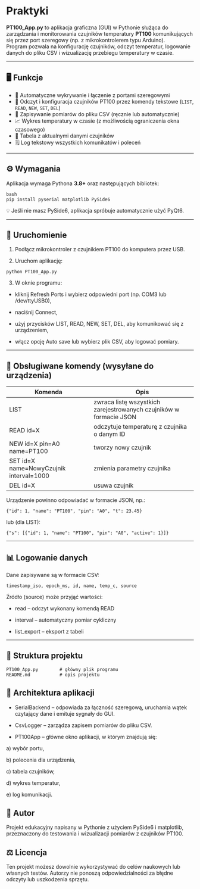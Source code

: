 # Praktyki

**PT100_App.py** to aplikacja graficzna (GUI) w Pythonie służąca do zarządzania i monitorowania czujników temperatury **PT100** komunikujących się przez port szeregowy (np. z mikrokontrolerem typu Arduino).  
Program pozwala na konfigurację czujników, odczyt temperatur, logowanie danych do pliku CSV i wizualizację przebiegu temperatury w czasie.

---

## 🖥️ Funkcje

- 🔌 Automatyczne wykrywanie i łączenie z portami szeregowymi  
- 🧾 Odczyt i konfiguracja czujników PT100 przez komendy tekstowe (`LIST`, `READ`, `NEW`, `SET`, `DEL`)  
- 💾 Zapisywanie pomiarów do pliku CSV (ręcznie lub automatycznie)  
- 📈 Wykres temperatury w czasie (z możliwością ograniczenia okna czasowego)  
- 🧮 Tabela z aktualnymi danymi czujników  
- 🗒️ Log tekstowy wszystkich komunikatów i poleceń  

---

## ⚙️ Wymagania

Aplikacja wymaga Pythona **3.8+** oraz następujących bibliotek:

```
bash
pip install pyserial matplotlib PySide6
```
💡 Jeśli nie masz PySide6, aplikacja spróbuje automatycznie użyć PyQt6.

---

## 🚀 Uruchomienie

1. Podłącz mikrokontroler z czujnikiem PT100 do komputera przez USB.

2. Uruchom aplikację:
```
python PT100_App.py
```

3. W oknie programu:

- kliknij Refresh Ports i wybierz odpowiedni port (np. COM3 lub /dev/ttyUSB0),

- naciśnij Connect,

- użyj przycisków LIST, READ, NEW, SET, DEL, aby komunikować się z urządzeniem,

- włącz opcję Auto save lub wybierz plik CSV, aby logować pomiary.

---

## 🧩 Obsługiwane komendy (wysyłane do urządzenia)

| Komenda | Opis |
|------------|------------|
| LIST  | zwraca listę wszystkich zarejestrowanych czujników w formacie JSON  |
| READ id=X  | odczytuje temperaturę z czujnika o danym ID  |
| NEW id=X pin=A0 name=PT100  | tworzy nowy czujnik  |
| SET id=X name=NowyCzujnik interval=1000  | zmienia parametry czujnika  |
| DEL id=X  | usuwa czujnik  |

Urządzenie powinno odpowiadać w formacie JSON, np.:
```
{"id": 1, "name": "PT100", "pin": "A0", "t": 23.45}
```

lub (dla LIST):
```
{"s": [{"id": 1, "name": "PT100", "pin": "A0", "active": 1}]}
```
---

## 📊 Logowanie danych

Dane zapisywane są w formacie CSV:
```
timestamp_iso, epoch_ms, id, name, temp_c, source
```

Źródło (source) może przyjąć wartości:

- read – odczyt wykonany komendą READ

- interval – automatyczny pomiar cykliczny

- list_export – eksport z tabeli

---

## 📂 Struktura projektu

```
PT100_App.py        # główny plik programu
README.md           # opis projektu
```

## 📘 Architektura aplikacji

- SerialBackend – odpowiada za łączność szeregową, uruchamia wątek czytający dane i emituje sygnały do GUI.

- CsvLogger – zarządza zapisem pomiarów do pliku CSV.

- PT100App – główne okno aplikacji, w którym znajdują się:

a) wybór portu,

b) polecenia dla urządzenia,

c) tabela czujników,

d) wykres temperatur,

e) log komunikacji.


## 🧠 Autor

Projekt edukacyjny napisany w Pythonie z użyciem PySide6 i matplotlib, przeznaczony do testowania i wizualizacji pomiarów z czujników PT100.

## ⚖️ Licencja

Ten projekt możesz dowolnie wykorzystywać do celów naukowych lub własnych testów.
Autorzy nie ponoszą odpowiedzialności za błędne odczyty lub uszkodzenia sprzętu.
